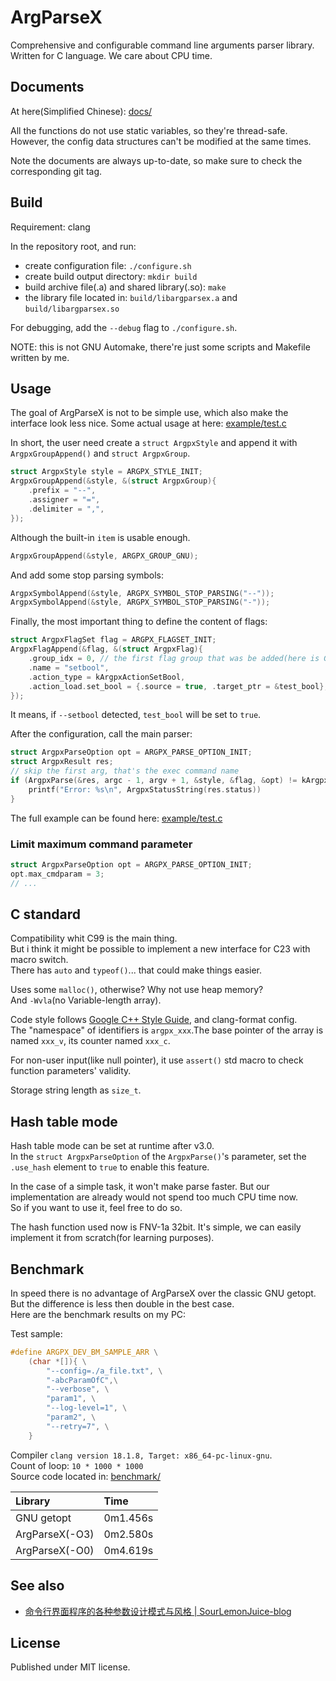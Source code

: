 # ArgParseX

Comprehensive and configurable command line arguments parser library.\
Written for C language. We care about CPU time.

## Documents

At here(Simplified Chinese): [docs/](./docs/)

All the functions do not use static variables, so they're thread-safe.\
However, the config data structures can't be modified at the same times.

Note the documents are always up-to-date, so make sure to check the corresponding git tag.

## Build

Requirement: clang

In the repository root, and run:

- create configuration file: `./configure.sh`
- create build output directory: `mkdir build`
- build archive file(.a) and shared library(.so): `make`
- the library file located in: `build/libargparsex.a` and `build/libargparsex.so`

For debugging, add the `--debug` flag to `./configure.sh`.

NOTE: this is not GNU Automake, there're just some scripts and Makefile written by me.

## Usage

The goal of ArgParseX is not to be simple use, which also make the interface look less nice. Some actual usage at here: [example/test.c](example/test.c)

In short, the user need create a `struct ArgpxStyle` and append it with `ArgpxGroupAppend()` and `struct ArgpxGroup`.

```c
struct ArgpxStyle style = ARGPX_STYLE_INIT;
ArgpxGroupAppend(&style, &(struct ArgpxGroup){
    .prefix = "--",
    .assigner = "=",
    .delimiter = ",",
});
```

Although the built-in `item` is usable enough.

```c
ArgpxGroupAppend(&style, ARGPX_GROUP_GNU);
```

And add some stop parsing symbols:

```c
ArgpxSymbolAppend(&style, ARGPX_SYMBOL_STOP_PARSING("--"));
ArgpxSymbolAppend(&style, ARGPX_SYMBOL_STOP_PARSING("-"));
```

Finally, the most important thing to define the content of flags:

```c
struct ArgpxFlagSet flag = ARGPX_FLAGSET_INIT;
ArgpxFlagAppend(&flag, &(struct ArgpxFlag){
    .group_idx = 0, // the first flag group that was be added(here is GNU)
    .name = "setbool",
    .action_type = kArgpxActionSetBool,
    .action_load.set_bool = {.source = true, .target_ptr = &test_bool},
});
```

It means, if `--setbool` detected, `test_bool` will be set to `true`.

After the configuration, call the main parser:

```c
struct ArgpxParseOption opt = ARGPX_PARSE_OPTION_INIT;
struct ArgpxResult res;
// skip the first arg, that's the exec command name
if (ArgpxParse(&res, argc - 1, argv + 1, &style, &flag, &opt) != kArgpxStatusSuccess) {
    printf("Error: %s\n", ArgpxStatusString(res.status))
}
```

The full example can be found here: [example/test.c](./example/test.c)

### Limit maximum command parameter

```c
struct ArgpxParseOption opt = ARGPX_PARSE_OPTION_INIT;
opt.max_cmdparam = 3;
// ...
```

## C standard

Compatibility whit C99 is the main thing.\
But i think it might be possible to implement a new interface for C23 with macro switch.\
There has `auto` and `typeof()`... that could make things easier.

Uses some `malloc()`, otherwise? Why not use heap memory?\
And `-Wvla`(no Variable-length array).

Code style follows [Google C++ Style Guide](https://google.github.io/styleguide/cppguide.html), and clang-format config.\
The "namespace" of identifiers is `argpx_xxx`.The base pointer of the array is named `xxx_v`, its counter named `xxx_c`.

For non-user input(like null pointer), it use `assert()` std macro to check function parameters' validity.

Storage string length as `size_t`.

## Hash table mode

Hash table mode can be set at runtime after v3.0.\
In the `struct ArgpxParseOption` of the `ArgpxParse()`'s parameter, set the `.use_hash` element to `true` to enable this feature.

In the case of a simple task, it won't make parse faster. But our implementation are already would not spend too much CPU time now.\
So if you want to use it, feel free to do so.

The hash function used now is FNV-1a 32bit. It's simple, we can easily implement it from scratch(for learning purposes).

## Benchmark

In speed there is no advantage of ArgParseX over the classic GNU getopt. But the difference is less then double in the best case.\
Here are the benchmark results on my PC:

Test sample:

```c
#define ARGPX_DEV_BM_SAMPLE_ARR \
    (char *[]){ \
        "--config=./a_file.txt", \
        "-abcParamOfC",\
        "--verbose", \
        "param1", \
        "--log-level=1", \
        "param2", \
        "--retry=7", \
    }
```

Compiler `clang version 18.1.8, Target: x86_64-pc-linux-gnu`.\
Count of loop: `10 * 1000 * 1000`\
Source code located in: [benchmark/](./benchmark/)

|Library|Time|
|:--|:--|
|GNU getopt|0m1.456s|
|ArgParseX(-O3)|0m2.580s|
|ArgParseX(-O0)|0m4.619s|

## See also

- [命令行界面程序的各种参数设计模式与风格 | SourLemonJuice-blog](https://sourlemonjuice.github.io/SourLemonJuice-blog/posts2/2024/09/command-line-style)

## License

Published under MIT license.
